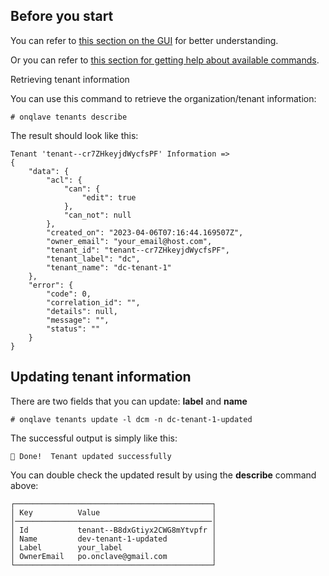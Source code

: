 
## **Before you start**

You can refer to [this section on the GUI](../../../web-app-guide/platform/account) for better understanding.

Or you can refer to [this section for getting help about available commands](../../overview-cli/#looking-for-another-way-of-interaction).

Retrieving tenant information

You can use this command to retrieve the organization/tenant information:

```
# onqlave tenants describe
```

The result should look like this:

```
Tenant 'tenant--cr7ZHkeyjdWycfsPF' Information =>
{
    "data": {
        "acl": {
            "can": {
                "edit": true
            },
            "can_not": null
        },
        "created_on": "2023-04-06T07:16:44.169507Z",
        "owner_email": "your_email@host.com",
        "tenant_id": "tenant--cr7ZHkeyjdWycfsPF",
        "tenant_label": "dc",
        "tenant_name": "dc-tenant-1"
    },
    "error": {
        "code": 0,
        "correlation_id": "",
        "details": null,
        "message": "",
        "status": ""
    }
}
```

## **Updating tenant information**
There are two fields that you can update: **label** and **name**

```
# onqlave tenants update -l dcm -n dc-tenant-1-updated
```

The successful output is simply like this:

```
🎉 Done!  Tenant updated successfully
```

You can double check the updated result by using the **describe** command above:

```
┌────────────────────────────────────────────┐
│ Key          Value                         │
│────────────────────────────────────────────│
│ Id           tenant--B8dxGtiyx2CWG8mYtvpfr │
│ Name         dev-tenant-1-updated          │
│ Label        your_label                    │
│ OwnerEmail   po.onclave@gmail.com          │
└────────────────────────────────────────────┘
```
